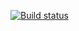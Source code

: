 [![Build status](https://ci.appveyor.com/api/projects/status/uqyjjmk0l1bcgngd?svg=true)](https://ci.appveyor.com/project/Diana-QA/appveyor)
